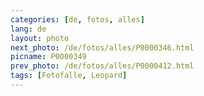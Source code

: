 ```yaml
---
categories: [de, fotos, alles]
lang: de
layout: photo
next_photo: /de/fotos/alles/P0000346.html
picname: P0000349
prev_photo: /de/fotos/alles/P0000412.html
tags: [Fotofalle, Leopard]
---
```

